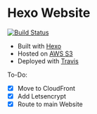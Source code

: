 # Hexo Website

[![Build Status](https://travis-ci.org/ddulic/hexo-website.svg?branch=master)](https://travis-ci.org/ddulic/hexo-website)

- Built with [Hexo](https://github.com/hexojs/hexo)
- Hosted on [AWS S3](http://hexo.damir.tech.s3-website.eu-west-2.amazonaws.com)
- Deployed with [Travis](https://travis-ci.org/)

To-Do:

- [x] Move to CloudFront
- [x] Add Letsencrypt
- [x] Route to main Website
